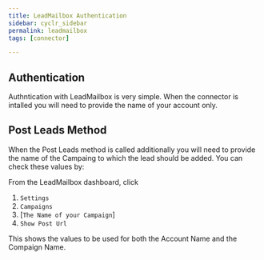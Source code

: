 ```yaml
---
title: LeadMailbox Authentication
sidebar: cyclr_sidebar
permalink: leadmailbox
tags: [connector]

---
```


## Authentication ##

Authntication with LeadMailbox is very simple.  When the connector is intalled you will need to provide the name of your account only.

## Post Leads Method

When the Post Leads method is called additionally you will need to provide the name of the Campaing to which the lead should be added.  You can check these values by:

From the LeadMailbox dashboard, click 
1. ``Settings``
2. ``Campaigns``
3. [``The Name of your Campaign``]
4. ``Show Post Url``

This shows the values to be used for both the Account Name and the Compaign Name.
